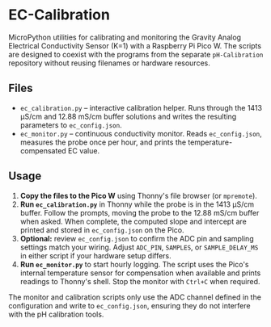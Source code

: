 # EC-Calibration

MicroPython utilities for calibrating and monitoring the Gravity Analog Electrical
Conductivity Sensor (K=1) with a Raspberry Pi Pico W.  The scripts are designed to coexist
with the programs from the separate `pH-Calibration` repository without reusing filenames or
hardware resources.

## Files

- `ec_calibration.py` – interactive calibration helper.  Runs through the 1413 µS/cm and
  12.88 mS/cm buffer solutions and writes the resulting parameters to `ec_config.json`.
- `ec_monitor.py` – continuous conductivity monitor.  Reads `ec_config.json`, measures the
  probe once per hour, and prints the temperature-compensated EC value.

## Usage

1. **Copy the files to the Pico W** using Thonny's file browser (or `mpremote`).
2. **Run `ec_calibration.py`** in Thonny while the probe is in the 1413 µS/cm buffer.  Follow
   the prompts, moving the probe to the 12.88 mS/cm buffer when asked.  When complete, the
   computed slope and intercept are printed and stored in `ec_config.json` on the Pico.
3. **Optional:** review `ec_config.json` to confirm the ADC pin and sampling settings match
   your wiring.  Adjust `ADC_PIN`, `SAMPLES`, or `SAMPLE_DELAY_MS` in either script if your
   hardware setup differs.
4. **Run `ec_monitor.py`** to start hourly logging.  The script uses the Pico's internal
   temperature sensor for compensation when available and prints readings to Thonny's shell.
   Stop the monitor with `Ctrl+C` when required.

The monitor and calibration scripts only use the ADC channel defined in the configuration
and write to `ec_config.json`, ensuring they do not interfere with the pH calibration tools.
